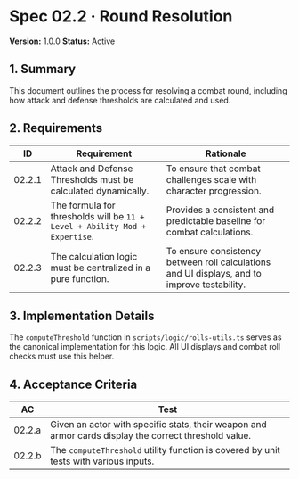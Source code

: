# Spec 02.2 · Round Resolution
**Version:** 1.0.0
**Status:** Active

## 1. Summary
This document outlines the process for resolving a combat round, including how attack and defense thresholds are calculated and used.

## 2. Requirements
| ID | Requirement | Rationale |
|----|-------------|-----------|
| 02.2.1 | Attack and Defense Thresholds must be calculated dynamically. | To ensure that combat challenges scale with character progression. |
| 02.2.2 | The formula for thresholds will be `11 + Level + Ability Mod + Expertise`. | Provides a consistent and predictable baseline for combat calculations. |
| 02.2.3 | The calculation logic must be centralized in a pure function. | To ensure consistency between roll calculations and UI displays, and to improve testability. |

## 3. Implementation Details
The `computeThreshold` function in `scripts/logic/rolls-utils.ts` serves as the canonical implementation for this logic. All UI displays and combat roll checks must use this helper.

## 4. Acceptance Criteria
| AC | Test |
|----|------|
| 02.2.a | Given an actor with specific stats, their weapon and armor cards display the correct threshold value. |
| 02.2.b | The `computeThreshold` utility function is covered by unit tests with various inputs. |